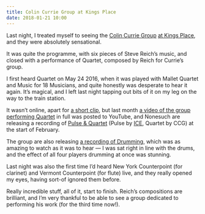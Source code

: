 ```yaml
---
title: Colin Currie Group at Kings Place
date: 2018-01-21 10:00
---
```


Last night, I treated myself to seeing the [Colin Currie Group][] [at Kings Place][programme], and they were absolutely sensational.

It was quite the programme, with six pieces of Steve Reich’s music, and closed with a performance of Quartet, composed by Reich for Currie’s group.

I first heard Quartet on May 24 2016, when it was played with Mallet Quartet and Music for 18 Musicians, and quite honestly was desperate to hear it again. It’s magical, and I left last night tapping out bits of it on my leg on the way to the train station.

It wasn’t online, apart for [a short clip][soundcloud-quartet], but last month [a video of the group performing Quartet][youtube-quartet] in full was posted to YouTube, and Nonesuch are releasing a recording of [Pulse & Quartet][pulse-quartet] (Pulse by [ICE][], Quartet by CCG) at the start of February.

The group are also releasing [a recording of Drumming][drumming], which was as amazing to watch as it was to hear — I was sat right in line with the drums, and the effect of all four players drumming at once was stunning.

Last night was also the first time I’d heard New York Counterpoint (for clarinet) and Vermont Counterpoint (for flute) live, and they really opened my eyes, having sort-of ignored them before.

Really incredible stuff, all of it, start to finish. Reich’s compositions are brilliant, and I’m very thankful to be able to see a group dedicated to performing his work (for the third time now!).

[Colin Currie Group]: http://www.colincurriegroup.com
[programme]: https://www.kingsplace.co.uk/whats-on/contemporary/time-phase/
[soundcloud-quartet]: https://soundcloud.com/colin-currie-perc/colin-currie-group-steve-reich-quartet-excerpt
[youtube-quartet]: https://www.youtube.com/watch?v=-8y8N4Z8tkQ
[pulse-quartet]: http://www.nonesuch.com/journal/steve-reich-pulse-quartet-february-2-nonesuch-records-2017-12-14
[ICE]: https://www.iceorg.org
[drumming]: http://www.colincurriegroup.com/2018/01/pre-order-the-groups-first-recording/
